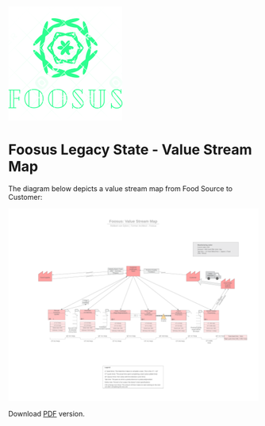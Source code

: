 ![Foosus Logo](../../../images/foosus.png)
# Foosus Legacy State - Value Stream Map

The diagram below depicts a value stream map from Food Source to Customer:

![Value Stream Map](../../../images/vsm.png)

Download [PDF](./value-stream-map.pdf) version.


